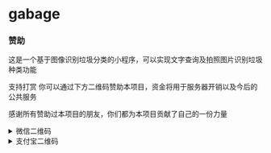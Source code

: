 # gabage
### 赞助
这是一个基于图像识别垃圾分类的小程序，可以实现文字查询及拍照图片识别垃圾种类功能

支持打赏
你可以通过下方二维码赞助本项目，资金将用于服务器开销以及今后的公共服务

感谢所有赞助过本项目的朋友，你们都为本项目贡献了自己的一份力量

<details>

<summary>微信二维码</summary>
<img width="300" src="https://github.com/LooleS/LooleS.github.io/blob/master/images/payimg/weipayimg.jpg" alt="wechat">
</details>

<details>

<summary>支付宝二维码</summary>
<img width="300" src="https://github.com/LooleS/LooleS.github.io/blob/master/images/payimg/alipayimg.jpg" alt="alipay">
</details>